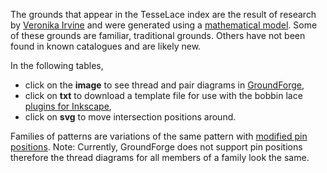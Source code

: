 The grounds that appear in the TesseLace index are the result of research by [Veronika Irvine](https://linktr.ee/tesselace/) and were generated using a [mathematical model](https://tesselacedotcom.wordpress.com/research/jmm2014/).  Some of these grounds are familiar, traditional grounds.  Others have not been found in known catalogues and are likely new.

In the following tables, 
* click on the **image** to see thread and pair diagrams in [GroundForge],
* click on **txt** to download a template file for use with the bobbin lace [plugins for Inkscape](https://d-bl.github.io/inkscape-bobbinlace/),
* click on **svg** to move intersection positions around.  

Families of patterns are variations of the same pattern with [modified pin positions](/GroundForge-help/Reshape-Patterns).
Note: Currently, GroundForge does not support pin positions therefore the thread diagrams for all members of a family look the same.

[TesseLace.com]: https://tesselacedotcom.wordpress.com/
[GroundForge]: /GroundForge/stitches.html